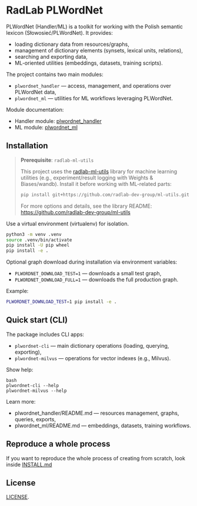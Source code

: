 # RadLab PLWordNet

PLWordNet (Handler/ML) is a toolkit for working with the Polish semantic lexicon (Słowosieć/PLWordNet). 
It provides:
- loading dictionary data from resources/graphs,
- management of dictionary elements (synsets, lexical units, relations),
- searching and exporting data,
- ML-oriented utilities (embeddings, datasets, training scripts).

The project contains two main modules:
- `plwordnet_handler` — access, management, and operations over PLWordNet data,
- `plwordnet_ml` — utilities for ML workflows leveraging PLWordNet.

Module documentation:
- Handler module: [plwordnet_handler](plwordnet_handler/README.md)
- ML module: [plwordnet_ml](plwordnet_ml/README.md)

## Installation

> **Prerequisite**: `radlab-ml-utils`
>
> This project uses the 
> [radlab-ml-utils](https://github.com/radlab-dev-group/ml-utils) 
> library for machine learning utilities 
> (e.g., experiment/result logging with Weights & Biases/wandb).
> Install it before working with ML-related parts:
>
> ```bash
> pip install git+https://github.com/radlab-dev-group/ml-utils.git
> ```
>
> For more options and details, see the library README: 
> https://github.com/radlab-dev-group/ml-utils


Use a virtual environment (virtualenv) for isolation.
``` bash
python3 -m venv .venv
source .venv/bin/activate
pip install -U pip wheel
pip install -e .
```

Optional graph download during installation via environment variables:
- `PLWORDNET_DOWNLOAD_TEST=1` — downloads a small test graph,
- `PLWORDNET_DOWNLOAD_FULL=1` — downloads the full production graph.

Example:
``` bash
PLWORDNET_DOWNLOAD_TEST=1 pip install -e .
```

## Quick start (CLI)

The package includes CLI apps:
- `plwordnet-cli` — main dictionary operations (loading, querying, exporting),
- `plwordnet-milvus` — operations for vector indexes (e.g., Milvus).

Show help:
```
bash
plwordnet-cli --help
plwordnet-milvus --help
```
Learn more:
- plwordnet_handler/README.md — resources management, graphs, queries, exports,
- plwordnet_ml/README.md — embeddings, datasets, training workflows.

## Reproduce a whole process
If you want to reproduce the whole process of creating from scratch, look inside [INSTALL.md](INSTALL.md)

## License

[LICENSE](LICENSE).
